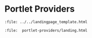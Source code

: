 # Portlet Providers

```{raw} html
:file: ../../landingpage_template.html
```

```{raw} html
:file:  portlet-providers/landing.html
```